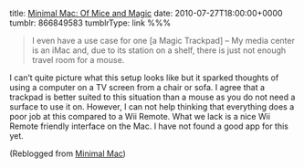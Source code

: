 title: [Minimal Mac: Of Mice and Magic](http://minimalmac.com/post/866196442/of-mice-and-magic)
date: 2010-07-27T18:00:00+0000
tumblr: 866849583
tumblrType: link
%%%

> I even have a use case for one [a Magic Trackpad] – My media center is an iMac and, due to its station on a shelf, there is just not enough travel room for a mouse.

I can’t quite picture what this setup looks like but it sparked thoughts of using a computer on a TV screen from a chair or sofa. I agree that a trackpad is better suited to this situation than a mouse as you do not need a surface to use it on. However, I can not help thinking that everything does a poor job at this compared to a Wii Remote. What we lack is a nice Wii Remote friendly interface on the Mac. I have not found a good app for this yet. 

(Reblogged from [Minimal Mac](https://minimalmac.com/post/866196442/of-mice-and-magic))
